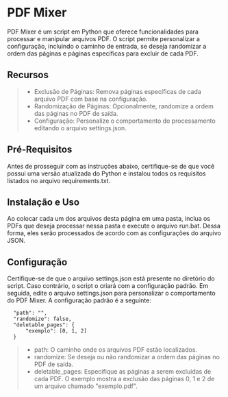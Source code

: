 # PDF Mixer
PDF Mixer é um script em Python que oferece funcionalidades para processar e manipular arquivos PDF. O script permite personalizar a configuração, incluindo o caminho de entrada, se deseja randomizar a ordem das páginas e páginas específicas para excluir de cada PDF.

## Recursos
> - Exclusão de Páginas: Remova páginas específicas de cada arquivo PDF com base na configuração.  <br />
> - Randomização de Páginas: Opcionalmente, randomize a ordem das páginas no PDF de saída. <br />
> - Configuração: Personalize o comportamento do processamento editando o arquivo settings.json. <br />

## Pré-Requisitos
Antes de prosseguir com as instruções abaixo, certifique-se de que você possui uma versão atualizada do Python e instalou todos os requisitos listados no arquivo requirements.txt.

## Instalação e Uso
Ao colocar cada um dos arquivos desta página em uma pasta, inclua os PDFs que deseja processar nessa pasta e execute o arquivo run.bat. Dessa forma, eles serão processados de acordo com as configurações do arquivo JSON.

## Configuração
Certifique-se de que o arquivo settings.json está presente no diretório do script. Caso contrário, o script o criará com a configuração padrão. Em seguida, edite o arquivo settings.json para personalizar o comportamento do PDF Mixer. A configuração padrão é a seguinte:

```
  "path": "",
  "randomize": false,
  "deletable_pages": {
      "exemplo": [0, 1, 2]
  }
```

> - path: O caminho onde os arquivos PDF estão localizados. <br />
> - randomize: Se deseja ou não randomizar a ordem das páginas no PDF de saída. <br />
> - deletable_pages: Especifique as páginas a serem excluídas de cada PDF. O exemplo mostra a exclusão das páginas 0, 1 e 2 de um arquivo chamado "exemplo.pdf". <br />
